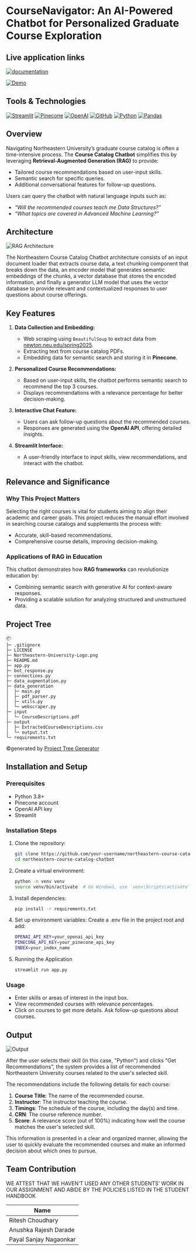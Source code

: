 # CourseNavigator: An AI-Powered Chatbot for Personalized Graduate Course Exploration 	

## Live application links

[![documentation](https://img.shields.io/badge/documentation-4285F4?style=for-the-badge&logo=&logoColor=white)](https://docs.google.com/document/d/19PfRgivAzZNAu2zFPn8JIHoUOk8DpB5lDd07NlGitpc/edit?tab=t.0)

[![Demo](https://img.shields.io/badge/Demo_Link-808080?style=for-the-badge&logo=YouTube&logoColor=white)](https://youtu.be/yw4AyXYgTtY)

## Tools & Technologies

[![Streamlit](https://img.shields.io/badge/Streamlit-FF4B4B?style=for-the-badge&logo=streamlit&logoColor=white)](https://streamlit.io/)
[![Pinecone](https://img.shields.io/badge/Pinecone-0078FF?style=for-the-badge)](https://www.pinecone.io/)
[![OpenAI](https://img.shields.io/badge/OpenAI-000000?style=for-the-badge&logo=openai&logoColor=white)](https://openai.com/)
[![GitHub](https://img.shields.io/badge/GitHub-100000?style=for-the-badge&logo=github&logoColor=white)](https://github.com/)
[![Python](https://img.shields.io/badge/Python-FFD43B?style=for-the-badge&logo=python&logoColor=blue)](https://www.python.org/)
[![Pandas](https://img.shields.io/badge/Pandas-2C2D72?style=for-the-badge&logo=pandas&logoColor=white)](https://pandas.pydata.org/)

## **Overview**

Navigating Northeastern University’s graduate course catalog is often a time-intensive process. The **Course Catalog Chatbot** simplifies this by leveraging **Retrieval-Augmented Generation (RAG)** to provide:
- Tailored course recommendations based on user-input skills.
- Semantic search for specific queries.
- Additional conversational features for follow-up questions.

Users can query the chatbot with natural language inputs such as:
- *“Will the recommended courses teach me Data Structures?”*
- *“What topics are covered in Advanced Machine Learning?”*

## Architecture

![RAG Architecture](RAG.jpeg)

The Northeastern Course Catalog Chatbot architecture consists of an input document loader that extracts course data, a text chunking component that breaks down the data, an encoder model that generates semantic embeddings of the chunks, a vector database that stores the encoded information, and finally a generator LLM model that uses the vector database to provide relevant and contextualized responses to user questions about course offerings.

## **Key Features**

1. **Data Collection and Embedding:**
   - Web scraping using `BeautifulSoup` to extract data from [newton.neu.edu/spring2025](http://newton.neu.edu/spring2025).
   - Extracting text from course catalog PDFs.
   - Embedding data for semantic search and storing it in **Pinecone**.

2. **Personalized Course Recommendations:**
   - Based on user-input skills, the chatbot performs semantic search to recommend the top 3 courses.
   - Displays recommendations with a relevance percentage for better decision-making.

3. **Interactive Chat Feature:**
   - Users can ask follow-up questions about the recommended courses.
   - Responses are generated using the **OpenAI API**, offering detailed insights.

4. **Streamlit Interface:**
   - A user-friendly interface to input skills, view recommendations, and interact with the chatbot.

## **Relevance and Significance**

### **Why This Project Matters**
Selecting the right courses is vital for students aiming to align their academic and career goals. This project reduces the manual effort involved in searching course catalogs and supplements the process with:
- Accurate, skill-based recommendations.
- Comprehensive course details, improving decision-making.

### **Applications of RAG in Education**
This chatbot demonstrates how **RAG frameworks** can revolutionize education by:
- Combining semantic search with generative AI for context-aware responses.
- Providing a scalable solution for analyzing structured and unstructured data.

## Project Tree

```
📦 
├─ .gitignore
├─ LICENSE
├─ Northeastern-University-Logo.png
├─ README.md
├─ app.py
├─ bot_response.py
├─ connections.py
├─ data_augmentation.py
├─ data_generation
│  ├─ main.py
│  ├─ pdf_parser.py
│  ├─ utils.py
│  └─ webscraper.py
├─ input
│  └─ CourseDescriptions.pdf
├─ output
│  ├─ ExtractedCourseDescriptions.csv
│  └─ output.txt
└─ requirements.txt
```
©generated by [Project Tree Generator](https://woochanleee.github.io/project-tree-generator)

## Installation and Setup

### Prerequisites
- Python 3.8+
- Pinecone account
- OpenAI API key
- Streamlit

### Installation Steps
1. Clone the repository:
   ```bash
   git clone https://github.com/your-username/northeastern-course-catalog-chatbot.git
   cd northeastern-course-catalog-chatbot

2. Create a virtual environment:
    ```bash
    python -m venv venv
    source venv/bin/activate  # On Windows, use `venv\Scripts\activate`

3. Install dependencies:
    ```bash
    pip install -r requirements.txt

4. Set up environment variables:
Create a .env file in the project root and add:
    ```bash
    OPENAI_API_KEY=your_openai_api_key
    PINECONE_API_KEY=your_pinecone_api_key
    INDEX=your_index_name

5. Running the Application
    ```bash
    streamlit run app.py

### Usage

- Enter skills or areas of interest in the input box. 
- View recommended courses with relevance percentages.
- Click on courses to get more details.
Ask follow-up questions about courses.

## Output

![Output](outputScreenshot.png)

After the user selects their skill (in this case, "Python") and clicks "Get Recommendations", the system provides a list of recommended Northeastern University courses related to the user's selected skill.

The recommendations include the following details for each course:

1. **Course Title**: The name of the recommended course.
2. **Instructor**: The instructor teaching the course.
3. **Timings**: The schedule of the course, including the day(s) and time.
4. **CRN**: The course reference number.
5. **Score**: A relevance score (out of 100%) indicating how well the course matches the user's selected skill.

This information is presented in a clear and organized manner, allowing the user to quickly evaluate the recommended courses and make an informed decision about which ones to pursue.

## Team Contribution

WE ATTEST THAT WE HAVEN’T USED ANY OTHER STUDENTS’ WORK IN OUR ASSIGNMENT AND ABIDE BY THE POLICIES LISTED IN THE STUDENT HANDBOOK

| Name                      |
| ------------------------- | 
| Ritesh Choudhary          | 
| Anushka Rajesh Darade     |
| Payal Sanjay Nagaonkar    |

